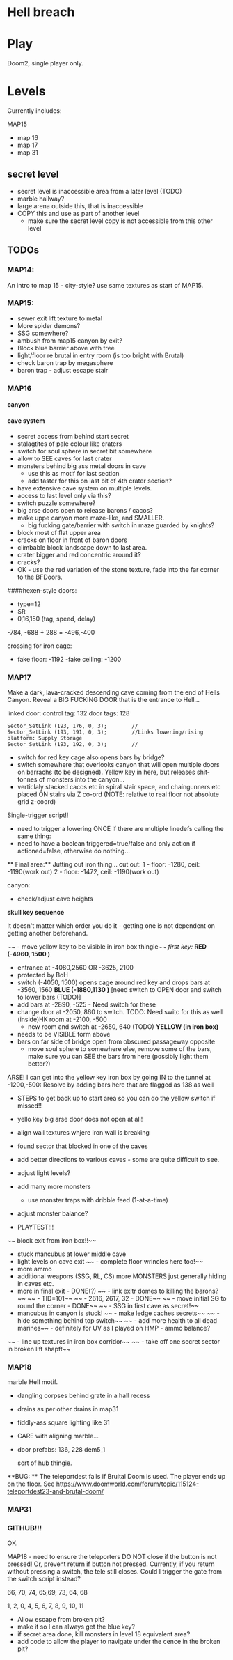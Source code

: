 # Hell breach

# Play
Doom2, single player only.

# Levels
Currently includes:

MAP15
  - map 16
  - map 17 
  - map 31
 

## secret level
 - secret level is inaccessible area from a later level (TODO)
 - marble hallway?
 - large arena outside this, that is inaccessible
 - COPY this and use as part of another level
     - make sure the secret level copy is not accessible from this other level


## TODOs

### MAP14:
An intro to map 15 - city-style? use same textures as start of MAP15.

### MAP15:
 - sewer exit lift texture to metal
 - More spider demons? 
 - SSG somewhere?
 - ambush from map15 canyon by exit?
 - Block blue barrier above with tree
 - light/floor re brutal in entry room (is too bright with Brutal)
 - check baron trap by megasphere 
 - baron trap - adjust escape stair
 
### MAP16

#### canyon



#### cave system
 - secret access from behind start secret
 - stalagtites of pale colour like craters
 - switch for soul sphere in secret bit somewhere
 - allow to SEE caves for last crater
 - monsters behind big ass metal doors in cave 
    - use this as motif for last section
    - add taster for this on last bit of 4th crater section?
 - have extensive cave system on multiple levels. 
 - access to last level only via this?
 - switch puzzle somewhere?
 - big arse doors open to release barons / cacos?
 - make uppe canyon more maze-like, and SMALLER. 
    - big fucking gate/barrier with switch in maze guarded by knights?
 - block most of flat upper area
 - cracks on floor in front of baron doors
 - climbable block landscape down to last area.
 - crater bigger and red concentric around it?
 - cracks?
  - OK - use the red variation of the stone texture, fade into the far corner to the BFDoors.
  
####hexen-style doors:
 - type=12
 - SR
  - 0,16,150 (tag, speed, delay)
 
 -784, -688 + 288 = -496,-400
 
crossing for iron cage:
 - fake floor:  -1192
 -fake ceiling: -1200
 

 
### MAP17
Make a dark, lava-cracked descending cave coming from the end of Hells Canyon. Reveal a BIG FUCKING DOOR that is the entrance to Hell...

linked door:
control tag: 132
door tags: 128


	Sector_SetLink (193, 176, 0, 3);		//
	Sector_SetLink (193, 191, 0, 3);		//Links lowering/rising   platform: Supply Storage
	Sector_SetLink (193, 192, 0, 3);		//



 - switch for red key cage also opens bars by bridge?
 - switch somewhere that overlooks canyon that will open multiple doors on barrachs (to be designed). Yellow key in here, but releases shit-tonnes of monsters into the canyon...
 - verticlaly stacked cacos etc in spiral stair space, and chaingunners etc placed ON stairs via Z co-ord (NOTE: relative to real floor not absolute grid z-coord)
 
 Single-trigger script!!
  - need to trigger a lowering ONCE if there are multiple linedefs calling the same thing:
  - need to have a boolean triggered=true/false and only action if actioned=false, otherwise do nothing...
  
  
  
 
 
 
** Final area:** 
Jutting out iron thing...
cut out:
1 - floor: -1280, ceil: -1190(work out)
2 - floor: -1472, ceil: -1190(work out)
 
 canyon:
 - check/adjust cave heights

**skull key sequence**

It doesn't matter which order you do it - getting one is not dependent on getting another beforehand.

~~ - move yellow key to be visible in iron box thingie~~
 *first key:*
 **RED (-4960, 1500 )** 
  - entrance at -4080,2560 OR -3625, 2100
  - protected by BoH
  - switch (-4050, 1500) opens cage around red key and drops bars at -3560, 1560
 **BLUE (-1880,1130 )**
 [need switch to OPEN door and switch to lower bars (TODO)] 
  - add bars at  -2890, -525 - Need switch for these
   - change door at -2050, 860 to switch. TODO: Need switc for this as well (inside)HK room at -2100, -500 
      - new room and switch at -2650, 640 (TODO)
 **YELLOW (in iron box)**
  - needs to be VISIBLE form above
  - bars on far side of bridge open from obscured passageway opposite
     - move soul sphere to somewhere else, remove some of the bars, make sure you can SEE the bars from here (possibly light them better?)
      
 ARSE! I can get into the yellow key iron box by going IN to the tunnel at -1200,-500: Resolve by adding bars here that are flagged as 138 as well
  - STEPS to get back up to start area so you can do the yellow switch if missed!!
  - yello key big arse door does not open at all!
  - align wall textures whjere iron wall is breaking

 - found sector that blocked in one of the caves
 - add better directions to various caves - some are quite difficult to see.
 - adjust light levels?
 - add many more monsters
 	- use monster traps with dribble feed (1-at-a-time)
 	
  - adjust monster balance?
  - PLAYTEST!!!
  
~~  block exit from iron box!!~~
  
 - stuck mancubus at lower middle cave
 - light levels on cave exit
~~ - complete floor wrincles here too!~~
 - more ammo 
 - additional weapons (SSG, RL, CS)
 more MONSTERS just generally hiding in caves etc.
 - more in final exit - DONE(?)
~~ - link exitr domes to killing the barons?~~
~~     - TID=101~~
~~     - 2616, 2617, 32 - DONE~~
~~ - move initial SG to round the corner - DONE~~
~~ - SSG in first cave as secret!~~
  - mancubus in canyon is stuck!
~~   - make  ledge caches secrets~~
~~   - hide something behind top switch~~
~~   - add more health to all dead marines~~
    	- definitely for UV as I played on HMP
    	- ammo balance?
    	
~~ - line up textures in iron box corridor~~
~~ - take off one secret sector in broken lift shapft~~
 
### MAP18
marble Hell motif. 
 - dangling corpses behind grate in a hall recess
 - drains as per other drains in map31
 - fiddly-ass square lighting like 31
 - CARE with aligning marble...
 
  - door prefabs:
      136, 228
      dem5_1
      
      sort of hub thingie.

**BUG:      **
The teleportdest fails if Bruital Doom is used. The player ends up on the floor. See https://www.doomworld.com/forum/topic/115124-teleportdest23-and-brutal-doom/
 
### MAP31
 
 
### GITHUB!!!
OK.

MAP18 - need to ensure the teleporters DO NOT close if the button is not pressed! Or, prevent return if button not pressed. Currently, if you return without pressing a switch, the tele still closes. Could I trigger the gate from the switch script instead?


66, 70, 74, 65,69, 73, 64, 68

1, 2, 0, 4, 5, 6, 7, 8, 9, 10, 11

 - Allow escape from broken pit?
 - make it so I can always get the blue key?
 - if secret area done, kill monsters in level 18 equivalent area?
 - add code to allow the player to navigate under the cence in the broken pit?
